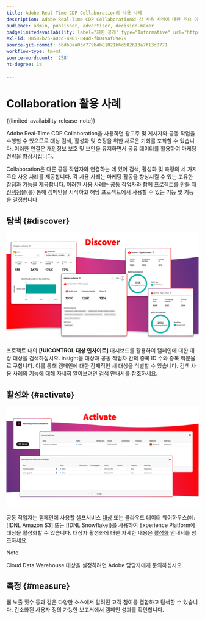 ```yaml
---
title: Adobe Real-Time CDP Collaboration의 사용 사례
description: Adobe Real-Time CDP Collaboration의 각 사용 사례에 대한 주요 이점을 이해합니다.
audience: admin, publisher, advertiser, decision-maker
badgelimitedavailability: label="제한 공개" type="Informative" url="https://helpx.adobe.com/kr/legal/product-descriptions/real-time-customer-data-platform-collaboration.html newtab=true"
exl-id: 88582b25-a0cd-4901-844d-fb049af09e79
source-git-commit: 66db8aa03d779b4b81021b6d502613a7f13d0771
workflow-type: tm+mt
source-wordcount: '258'
ht-degree: 1%

---
```


# Collaboration 활용 사례

{{limited-availability-release-note}}

Adobe Real-Time CDP Collaboration을 사용하면 광고주 및 게시자와 공동 작업을 수행할 수 있으므로 대상 검색, 활성화 및 측정을 위한 새로운 기회를 포착할 수 있습니다. 이러한 연결은 개인정보 보호 및 보안을 유지하면서 공유 데이터를 활용하여 마케팅 전략을 향상시킵니다.

Collaboration은 다른 공동 작업자와 연결하는 데 있어 검색, 활성화 및 측정의 세 가지 주요 사용 사례를 제공합니다. 각 사용 사례는 마케팅 활동을 향상시킬 수 있는 고유한 장점과 기능을 제공합니다. 이러한 사용 사례는 공동 작업자와 함께 프로젝트를 만들 때 [선택됨](../collaborate/manage-projects.md#project-use-cases)을(를) 통해 캠페인을 시작하고 해당 프로젝트에서 사용할 수 있는 기능 및 기능을 결정합니다.

## 탐색 {#discover}

![대상 인사이트 대시보드 모듈을 살펴보십시오.](/help/assets/use-cases/discover.png)

프로젝트 내의 **[!UICONTROL 대상 인사이트]** 대시보드를 활용하여 캠페인에 대한 대상 대상을 검색하십시오. insight을 대상과 공동 작업자 간의 중복 ID 수와 중복 백분율로 구합니다. 이를 통해 캠페인에 대한 잠재적인 새 대상을 식별할 수 있습니다. 검색 사용 사례의 기능에 대해 자세히 알아보려면 [검색](../collaborate/discover.md) 안내서를 참조하세요.

## 활성화 {#activate}

![대상자 대시보드 모듈을 활성화합니다.](/help/assets/use-cases/activate.png)

공동 작업자는 캠페인에 사용할 셀프서비스 [대상](/help/guide/destinations/experience-platform.md) 또는 클라우드 데이터 웨어하우스(예: [!DNL Amazon S3] 또는 [!DNL Snowflake])를 사용하여 Experience Platform에 대상을 활성화할 수 있습니다. 대상자 활성화에 대한 자세한 내용은 [활성화](../collaborate/activate.md) 안내서를 참조하세요.

>[!NOTE]
>
> Cloud Data Warehouse 대상을 설정하려면 Adobe 담당자에게 문의하십시오.

## 측정 {#measure}

웹 노출 횟수 등과 같은 다양한 소스에서 알려진 고객 참여를 결합하고 탐색할 수 있습니다. 간소화된 사용자 정의 가능한 보고서에서 캠페인 성과를 확인합니다.
